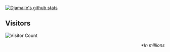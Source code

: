 <a href="https://github.com/anuraghazra/github-readme-stats"><img src="https://github-readme-stats.vercel.app/api?username=djamaile&show_icons=true&theme=synthwave&include_all_commits=true&count_private=true" alt="Djamaile's github stats"/></a>

## Visitors
![Visitor Count](https://profile-counter.glitch.me/djamaile/count.svg)
*<p align="right">&#42;In millions</p>*
